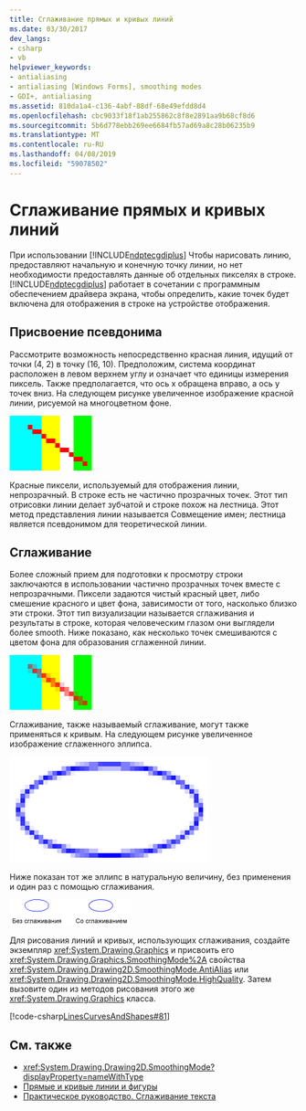 ```yaml
---
title: Сглаживание прямых и кривых линий
ms.date: 03/30/2017
dev_langs:
- csharp
- vb
helpviewer_keywords:
- antialiasing
- antialiasing [Windows Forms], smoothing modes
- GDI+, antialiasing
ms.assetid: 810da1a4-c136-4abf-88df-68e49efdd8d4
ms.openlocfilehash: cbc9033f18f1ab255862c8f8e2891aa9b68cf8d6
ms.sourcegitcommit: 5b6d778ebb269ee6684fb57ad69a8c28b06235b9
ms.translationtype: MT
ms.contentlocale: ru-RU
ms.lasthandoff: 04/08/2019
ms.locfileid: "59078502"
---
```

# <a name="antialiasing-with-lines-and-curves"></a>Сглаживание прямых и кривых линий
При использовании [!INCLUDE[ndptecgdiplus](../../../../includes/ndptecgdiplus-md.md)] Чтобы нарисовать линию, предоставляют начальную и конечную точку линии, но нет необходимости предоставлять данные об отдельных пикселях в строке. [!INCLUDE[ndptecgdiplus](../../../../includes/ndptecgdiplus-md.md)] работает в сочетании с программным обеспечением драйвера экрана, чтобы определить, какие точек будет включена для отображения в строке на устройстве отображения.  
  
## <a name="aliasing"></a>Присвоение псевдонима  
 Рассмотрите возможность непосредственно красная линия, идущий от точки (4, 2) в точку (16, 10). Предположим, система координат расположен в левом верхнем углу и означает что единицы измерения пиксель. Также предполагается, что ось x обращена вправо, а ось y точек вниз. На следующем рисунке увеличенное изображение красной линии, рисуемой на многоцветном фоне.  
  
 ![Строка, без сглаживания](./media/aboutgdip02-art33.gif "AboutGdip02_Art33")  
  
 Красные пиксели, используемый для отображения линии, непрозрачный. В строке есть не частично прозрачных точек. Этот тип отрисовки линии делает зубчатой и строке похож на лестница. Этот метод представления линии называется Совмещение имен; лестница является псевдонимом для теоретической линии.  
  
## <a name="antialiasing"></a>Сглаживание  
 Более сложный прием для подготовки к просмотру строки заключаются в использовании частично прозрачных точек вместе с непрозрачными. Пиксели задаются чистый красный цвет, либо смешение красного и цвет фона, зависимости от того, насколько близко эти строки. Этот тип визуализации называется сглаживания и результаты в строке, которая человеческим глазом они выглядели более smooth. Ниже показано, как несколько точек смешиваются с цветом фона для образования сглаженной линии.  
  
 ![Сглаживание прямой линии](./media/aboutgdip02-art34.gif "AboutGdip02_Art34")  
  
 Сглаживание, также называемый сглаживание, могут также применяться к кривым. На следующем рисунке увеличенное изображение сглаженного эллипса.  
  
 ![Сглаживание кривых](./media/aboutgdip02-art35.gif "AboutGdip02_Art35")  
  
 Ниже показан тот же эллипс в натуральную величину, без применения и один раз с помощью сглаживания.  
  
 ![Пример сглаживания](./media/aboutgdip02-art36.gif "AboutGdip02_Art36")  
  
 Для рисования линий и кривых, использующих сглаживания, создайте экземпляр <xref:System.Drawing.Graphics> и присвоить его <xref:System.Drawing.Graphics.SmoothingMode%2A> свойства <xref:System.Drawing.Drawing2D.SmoothingMode.AntiAlias> или <xref:System.Drawing.Drawing2D.SmoothingMode.HighQuality>. Затем вызовите один из методов рисования этого же <xref:System.Drawing.Graphics> класса.  
  
 [!code-csharp[LinesCurvesAndShapes#81](~/samples/snippets/csharp/VS_Snippets_Winforms/LinesCurvesAndShapes/CS/Class1.cs#81)]
   
  
## <a name="see-also"></a>См. также

- <xref:System.Drawing.Drawing2D.SmoothingMode?displayProperty=nameWithType>
- [Прямые и кривые линии и фигуры](lines-curves-and-shapes.md)
- [Практическое руководство. Сглаживание текста](how-to-use-antialiasing-with-text.md)
